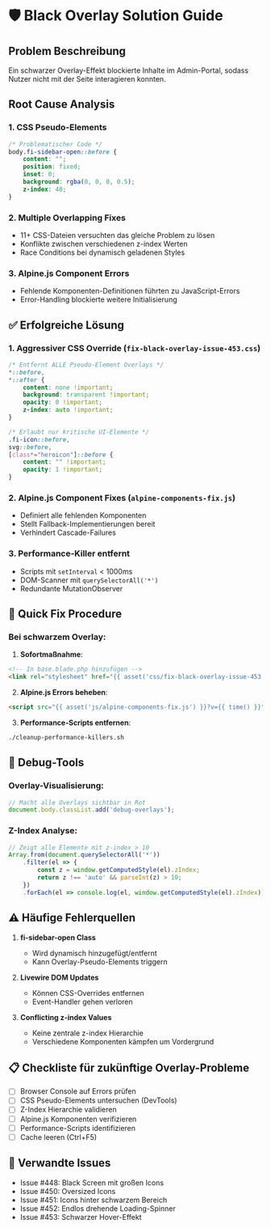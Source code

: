 # 🛡️ Black Overlay Solution Guide

## Problem Beschreibung
Ein schwarzer Overlay-Effekt blockierte Inhalte im Admin-Portal, sodass Nutzer nicht mit der Seite interagieren konnten.

## Root Cause Analysis

### 1. **CSS Pseudo-Elements**
```css
/* Problematischer Code */
body.fi-sidebar-open::before {
    content: "";
    position: fixed;
    inset: 0;
    background: rgba(0, 0, 0, 0.5);
    z-index: 40;
}
```

### 2. **Multiple Overlapping Fixes**
- 11+ CSS-Dateien versuchten das gleiche Problem zu lösen
- Konflikte zwischen verschiedenen z-index Werten
- Race Conditions bei dynamisch geladenen Styles

### 3. **Alpine.js Component Errors**
- Fehlende Komponenten-Definitionen führten zu JavaScript-Errors
- Error-Handling blockierte weitere Initialisierung

## ✅ Erfolgreiche Lösung

### 1. **Aggressiver CSS Override** (`fix-black-overlay-issue-453.css`)
```css
/* Entfernt ALLE Pseudo-Element Overlays */
*::before,
*::after {
    content: none !important;
    background: transparent !important;
    opacity: 0 !important;
    z-index: auto !important;
}

/* Erlaubt nur kritische UI-Elemente */
.fi-icon::before,
svg::before,
[class*="heroicon"]::before {
    content: "" !important;
    opacity: 1 !important;
}
```

### 2. **Alpine.js Component Fixes** (`alpine-components-fix.js`)
- Definiert alle fehlenden Komponenten
- Stellt Fallback-Implementierungen bereit
- Verhindert Cascade-Failures

### 3. **Performance-Killer entfernt**
- Scripts mit `setInterval` < 1000ms
- DOM-Scanner mit `querySelectorAll('*')`
- Redundante MutationObserver

## 🚀 Quick Fix Procedure

### Bei schwarzem Overlay:
1. **Sofortmaßnahme**:
```html
<!-- In base.blade.php hinzufügen -->
<link rel="stylesheet" href="{{ asset('css/fix-black-overlay-issue-453.css') }}?v={{ time() }}">
```

2. **Alpine.js Errors beheben**:
```html
<script src="{{ asset('js/alpine-components-fix.js') }}?v={{ time() }}"></script>
```

3. **Performance-Scripts entfernen**:
```bash
./cleanup-performance-killers.sh
```

## 🧪 Debug-Tools

### Overlay-Visualisierung:
```javascript
// Macht alle Overlays sichtbar in Rot
document.body.classList.add('debug-overlays');
```

### Z-Index Analyse:
```javascript
// Zeigt alle Elemente mit z-index > 10
Array.from(document.querySelectorAll('*'))
    .filter(el => {
        const z = window.getComputedStyle(el).zIndex;
        return z !== 'auto' && parseInt(z) > 10;
    })
    .forEach(el => console.log(el, window.getComputedStyle(el).zIndex));
```

## ⚠️ Häufige Fehlerquellen

1. **fi-sidebar-open Class**
   - Wird dynamisch hinzugefügt/entfernt
   - Kann Overlay-Pseudo-Elements triggern

2. **Livewire DOM Updates**
   - Können CSS-Overrides entfernen
   - Event-Handler gehen verloren

3. **Conflicting z-index Values**
   - Keine zentrale z-index Hierarchie
   - Verschiedene Komponenten kämpfen um Vordergrund

## 📋 Checkliste für zukünftige Overlay-Probleme

- [ ] Browser Console auf Errors prüfen
- [ ] CSS Pseudo-Elements untersuchen (DevTools)
- [ ] Z-Index Hierarchie validieren
- [ ] Alpine.js Komponenten verifizieren
- [ ] Performance-Scripts identifizieren
- [ ] Cache leeren (Ctrl+F5)

## 🔗 Verwandte Issues
- Issue #448: Black Screen mit großen Icons
- Issue #450: Oversized Icons
- Issue #451: Icons hinter schwarzem Bereich
- Issue #452: Endlos drehende Loading-Spinner
- Issue #453: Schwarzer Hover-Effekt